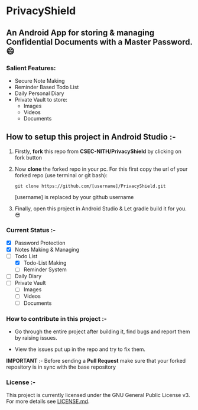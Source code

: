 # PrivacyShield

## An Android App for storing & managing Confidential Documents with a Master Password. :smile:

### Salient Features:
- Secure Note Making
- Reminder Based Todo List
- Daily Personal Diary
- Private Vault to store:
  - Images
  - Videos
  - Documents
  
## How to setup this project in Android Studio :-

1. Firstly, **fork** this repo from **CSEC-NITH/PrivacyShield** by clicking on fork button

2. Now **clone** the forked repo in your pc. For this first copy the url of your forked repo (use terminal or git bash):

   	`git clone https://github.com/[username]/PrivacyShield.git`

   	[username] is replaced by your github username

3. Finally, open this project in Android Studio & Let gradle build it for you. :sunglasses:

### Current Status :-
 - [x] Password Protection
 - [x] Notes Making & Managing
 - [ ] Todo List
   - [x] Todo-List Making
   - [ ] Reminder System
 - [ ] Daily Diary
 - [ ] Private Vault
   - [ ] Images
   - [ ] Videos
   - [ ] Documents

### How to contribute in this project :-

- Go through the entire project after building it, find bugs and report them by raising issues.

- View the issues put up in the repo and try to fix them.

 **IMPORTANT** :- Before sending a **Pull Request** make sure that your forked repository is in sync with the base repository
 
### License :-
This project is currently licensed under the GNU General Public License v3.  
For more details see [LICENSE.md](https://github.com/CSEC-NITH/Shield/blob/master/LICENSE).
